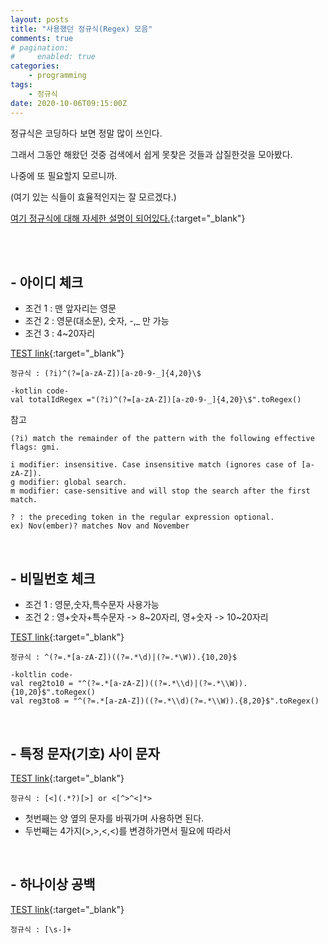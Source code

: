 ```yaml
---
layout: posts
title: "사용했던 정규식(Regex) 모음"
comments: true
# pagination:
#     enabled: true
categories:
    - programming
tags:
    - 정규식
date: 2020-10-06T09:15:00Z
---
```


정규식은 코딩하다 보면 정말 많이 쓰인다. 

그래서 그동안 해왔던 것중 검색에서 쉽게 못찾은 것들과 삽질한것을 모아봤다. 

나중에 또 필요할지 모르니까.

(여기 있는 식들이 효율적인지는 잘 모르겠다.)

[여기 정규식에 대해 자세한 설명이 되어있다.](https://medium.com/@chrisjune_13837/%EC%A0%95%EA%B7%9C%EC%8B%9D-%ED%8A%9C%ED%86%A0%EB%A6%AC%EC%96%BC-%EC%98%88%EC%A0%9C%EB%A5%BC-%ED%86%B5%ED%95%9C-cheatsheet-%EB%B2%88%EC%97%AD-61c3099cdca8){:target="_blank"}

<br>
<br>

## - 아이디 체크

- 조건 1 : 맨 앞자리는 영문
- 조건 2 : 영문(대소문), 숫자, -,_ 만 가능
- 조건 3 : 4~20자리

[TEST link](https://regex101.com/r/fR4hZ4/1){:target="_blank"}
```
정규식 : (?i)^(?=[a-zA-Z])[a-z0-9-_]{4,20}\$ 
```
```
-kotlin code-
val totalIdRegex ="(?i)^(?=[a-zA-Z])[a-z0-9-_]{4,20}\$".toRegex()
```
  참고
 ```
 (?i) match the remainder of the pattern with the following effective flags: gmi.

 i modifier: insensitive. Case insensitive match (ignores case of [a-zA-Z]).
 g modifier: global search.
 m modifier: case-sensitive and will stop the search after the first match.

 ? : the preceding token in the regular expression optional.
ex) Nov(ember)? matches Nov and November
 ```
<br>

## - 비밀번호 체크

- 조건 1 : 영문,숫자,특수문자 사용가능
- 조건 2 : 영+숫자+특수문자 -> 8~20자리, 영+숫자 -> 10~20자리

[TEST link](https://regex101.com/r/fR4hZ4/28){:target="_blank"} 

```
정규식 : ^(?=.*[a-zA-Z])((?=.*\d)|(?=.*\W)).{10,20}$
```
```
-koltlin code-
val reg2to10 = "^(?=.*[a-zA-Z])((?=.*\\d)|(?=.*\\W)).{10,20}$".toRegex()
val reg3to8 = "^(?=.*[a-zA-Z])((?=.*\\d)(?=.*\\W)).{8,20}$".toRegex()
```
<br>

## - 특정 문자(기호) 사이 문자

[TEST link](https://regex101.com/r/fR4hZ4/29){:target="_blank"} 

```
정규식 : [<](.*?)[>] or <[^>^<]*>
```

- 첫번째는 양 옆의 문자를 바꿔가며 사용하면 된다.
- 두번째는 4가지(>,>,<,<)를 변경하가면서 필요에 따라서


<br>

## - 하나이상 공백 

[TEST link](https://regex101.com/r/fR4hZ4/30){:target="_blank"}

```
정규식 : [\s-]+
```

<br>
<br>
<br>
<br>








